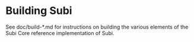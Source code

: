 Building Subi
=============

See doc/build-*.md for instructions on building the various
elements of the Subi Core reference implementation of Subi.
